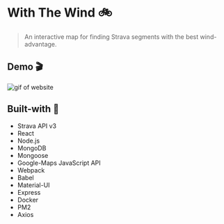# With The Wind 🚲

>An interactive map for finding Strava segments with the best wind-advantage.


## Demo 🎬

<img src="readmeAssets/windUpdated.gif" alt="gif of website">



## Built-with 💪
 + Strava API v3
 + React
 + Node.js
 + MongoDB
 + Mongoose
 + Google-Maps JavaScript API
 + Webpack
 + Babel
 + Material-UI
 + Express
 + Docker
 + PM2
 + Axios
